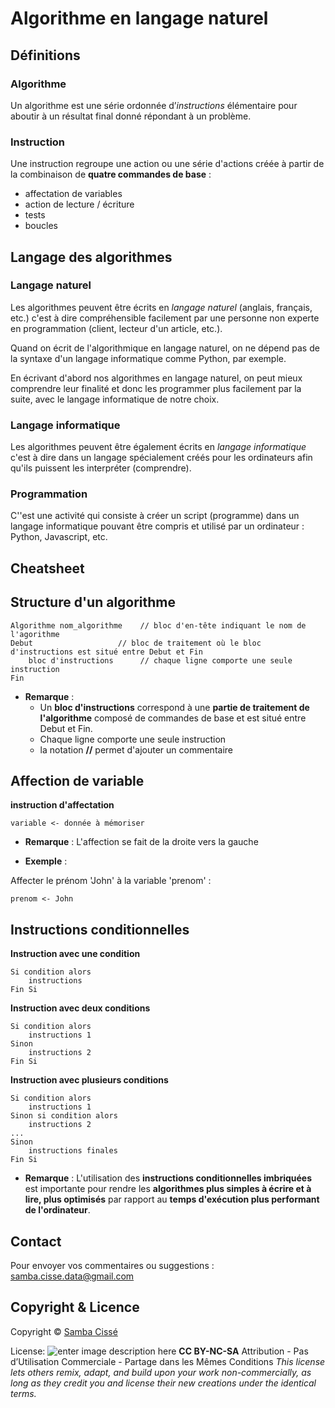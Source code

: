 # Algorithme en langage naturel

## Définitions

### Algorithme

Un algorithme est une série ordonnée d’*instructions* élémentaire pour aboutir à un résultat final donné répondant à un problème.

### Instruction

Une instruction regroupe une action ou une série d'actions créée à partir de la combinaison de  **quatre commandes de base** :
- affectation de variables
- action de lecture / écriture
- tests
- boucles

## Langage des algorithmes

### Langage naturel

Les algorithmes peuvent être écrits en *langage naturel* (anglais, français, etc.) c'est à dire compréhensible facilement par une personne non experte en programmation (client, lecteur d'un article, etc.). 

Quand on écrit de l'algorithmique en langage naturel, on ne dépend pas de la syntaxe d'un langage informatique comme Python, par exemple. 

En écrivant d'abord nos algorithmes en langage naturel, on peut mieux comprendre leur finalité et donc les programmer plus facilement par la suite, avec le langage informatique de notre choix.

### Langage informatique

Les algorithmes peuvent être également écrits en *langage informatique* c'est à dire dans un langage spécialement créés pour les ordinateurs afin qu'ils puissent les interpréter (comprendre).

### Programmation

C''est une activité qui consiste à créer un script (programme) dans un langage informatique pouvant être compris et utilisé par un ordinateur : Python, Javascript, etc.

## Cheatsheet

## Structure d'un algorithme
```
Algorithme nom_algorithme    // bloc d'en-tête indiquant le nom de l'agorithme
Debut	                // bloc de traitement où le bloc d'instructions est situé entre Debut et Fin
	bloc d'instructions      // chaque ligne comporte une seule instruction
Fin
```
- **Remarque** :
	- Un **bloc d'instructions** correspond à une **partie de traitement de l'algorithme** composé de commandes de base et est situé entre Debut et Fin.
	- Chaque ligne comporte une seule instruction
	- la notation **//** permet d'ajouter un commentaire



## Affection de variable

**instruction d'affectation**

``` 
variable <- donnée à mémoriser  
``` 
- **Remarque** :
L'affection se fait de la droite vers la gauche

- **Exemple** :

Affecter le prénom 'John' à la variable 'prenom' :

```
prenom <- John 
```

## Instructions conditionnelles

**Instruction avec une condition** 
``` 
Si condition alors
	instructions
Fin Si
```   

**Instruction avec deux conditions** 

``` 
Si condition alors
	instructions 1
Sinon
	instructions 2
Fin Si
``` 
**Instruction avec plusieurs conditions** 

``` 
Si condition alors
	instructions 1
Sinon si condition alors
	instructions 2
...
Sinon
	instructions finales
Fin Si
``` 
- **Remarque** :
L'utilisation des **instructions conditionnelles imbriquées** est importante pour rendre les **algorithmes plus simples à écrire et à lire, plus optimisés** par rapport au **temps d'exécution plus performant de l'ordinateur**.


## Contact

Pour envoyer vos commentaires ou suggestions : samba.cisse.data@gmail.com

## Copyright & Licence

Copyright © [Samba Cissé](http://www.sambacisse.com)

License: 
![enter image description here](https://licensebuttons.net/l/by-nc-sa/3.0/88x31.png)
**CC BY-NC-SA**
Attribution - Pas d’Utilisation Commerciale - Partage dans les Mêmes Conditions
*This license lets others remix, adapt, and build upon your work non-commercially, as long as they credit you and license their new creations under the identical terms.*
<!--stackedit_data:
eyJoaXN0b3J5IjpbMjA3MjM5NzcxOCwtMTg2NzkwNTgyLDkxMz
Q2OTUwNCwyMTQyNTA1NzAwLDEyOTIyNTM0NjcsLTM1OTgzMDQ3
NiwxOTk3NDAwNDgwLDIwNDc2NTU5OTEsMTIyMTAzODAwMywxNT
E3MTA5MTQxXX0=
-->